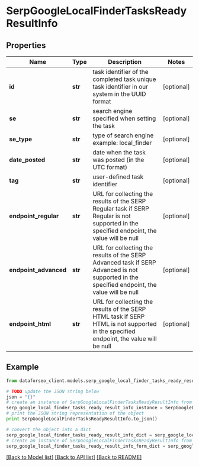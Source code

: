 # SerpGoogleLocalFinderTasksReadyResultInfo


## Properties

Name | Type | Description | Notes
------------ | ------------- | ------------- | -------------
**id** | **str** | task identifier of the completed task unique task identifier in our system in the UUID format | [optional] 
**se** | **str** | search engine specified when setting the task | [optional] 
**se_type** | **str** | type of search engine example: local_finder | [optional] 
**date_posted** | **str** | date when the task was posted (in the UTC format) | [optional] 
**tag** | **str** | user-defined task identifier | [optional] 
**endpoint_regular** | **str** | URL for collecting the results of the SERP Regular task if SERP Regular is not supported in the specified endpoint, the value will be null | [optional] 
**endpoint_advanced** | **str** | URL for collecting the results of the SERP Advanced task if SERP Advanced is not supported in the specified endpoint, the value will be null | [optional] 
**endpoint_html** | **str** | URL for collecting the results of the SERP HTML task if SERP HTML is not supported in the specified endpoint, the value will be null | [optional] 

## Example

```python
from dataforseo_client.models.serp_google_local_finder_tasks_ready_result_info import SerpGoogleLocalFinderTasksReadyResultInfo

# TODO update the JSON string below
json = "{}"
# create an instance of SerpGoogleLocalFinderTasksReadyResultInfo from a JSON string
serp_google_local_finder_tasks_ready_result_info_instance = SerpGoogleLocalFinderTasksReadyResultInfo.from_json(json)
# print the JSON string representation of the object
print SerpGoogleLocalFinderTasksReadyResultInfo.to_json()

# convert the object into a dict
serp_google_local_finder_tasks_ready_result_info_dict = serp_google_local_finder_tasks_ready_result_info_instance.to_dict()
# create an instance of SerpGoogleLocalFinderTasksReadyResultInfo from a dict
serp_google_local_finder_tasks_ready_result_info_form_dict = serp_google_local_finder_tasks_ready_result_info.from_dict(serp_google_local_finder_tasks_ready_result_info_dict)
```
[[Back to Model list]](../README.md#documentation-for-models) [[Back to API list]](../README.md#documentation-for-api-endpoints) [[Back to README]](../README.md)



